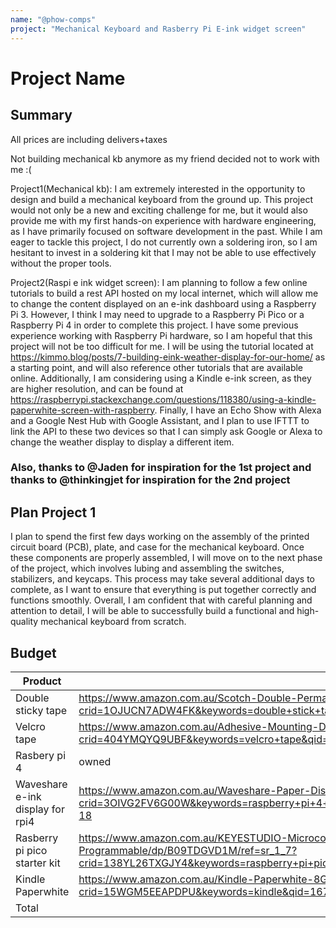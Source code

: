 ```yaml
---
name: "@phow-comps"
project: "Mechanical Keyboard and Rasberry Pi E-ink widget screen"
---
```


# Project Name

## Summary


All prices are including delivers+taxes

Not building mechanical kb anymore as my friend decided not to work with me :(

Project1(Mechanical kb): I am extremely interested in the opportunity to design and build a mechanical keyboard from the ground up. This project would not only be a new and exciting challenge for me, but it would also provide me with my first hands-on experience with hardware engineering, as I have primarily focused on software development in the past. While I am eager to tackle this project, I do not currently own a soldering iron, so I am hesitant to invest in a soldering kit that I may not be able to use effectively without the proper tools.

Project2(Raspi e ink widget screen):
I am planning to follow a few online tutorials to build a rest API hosted on my local internet, which will allow me to change the content displayed on an e-ink dashboard using a Raspberry Pi 3. However, I think I may need to upgrade to a Raspberry Pi Pico or a Raspberry Pi 4 in order to complete this project. I have some previous experience working with Raspberry Pi hardware, so I am hopeful that this project will not be too difficult for me. I will be using the tutorial located at https://kimmo.blog/posts/7-building-eink-weather-display-for-our-home/ as a starting point, and will also reference other tutorials that are available online. Additionally, I am considering using a Kindle e-ink screen, as they are higher resolution, and can be found at https://raspberrypi.stackexchange.com/questions/118380/using-a-kindle-paperwhite-screen-with-raspberry. Finally, I have an Echo Show with Alexa and a Google Nest Hub with Google Assistant, and I plan to use IFTTT to link the API to these two devices so that I can simply ask Google or Alexa to change the weather display to display a different item.

### Also, thanks to @Jaden for inspiration for the 1st project and thanks to @thinkingjet for inspiration for the 2nd project 

## Plan Project 1
I plan to spend the first few days working on the assembly of the printed circuit board (PCB), plate, and case for the mechanical keyboard. Once these components are properly assembled, I will move on to the next phase of the project, which involves lubing and assembling the switches, stabilizers, and keycaps. This process may take several additional days to complete, as I want to ensure that everything is put together correctly and functions smoothly. Overall, I am confident that with careful planning and attention to detail, I will be able to successfully build a functional and high-quality mechanical keyboard from scratch.

## Budget

| Product         | Supplier/Link                         | Cost(aud)   |
| --------------- | ------------------------------------- | ------ |
| Double sticky tape| https://www.amazon.com.au/Scotch-Double-Permanent-136-12-7mm/dp/B00004Z47L/ref=sr_1_6?crid=1OJUCN7ADW4FK&keywords=double+stick+tape&qid=1671422730&sprefix=double+stick+t%2Caps%2C396&sr=8-6 | $7 |
| Velcro tape | https://www.amazon.com.au/Adhesive-Mounting-Double-Sided-Interlocking-Cushions/dp/B0B63J5SGC/ref=sr_1_5?crid=404YMQYQ9UBF&keywords=velcro+tape&qid=1671422833&sprefix=velcro+t%2Caps%2C265&sr=8-5 | $12 |
| Rasbery pi 4|owned | $0 |
| Waveshare e-ink display for rpi4 | https://www.amazon.com.au/Waveshare-Paper-Display-Raspberry-800%C3%97480/dp/B075YP81JR/ref=sr_1_18?crid=3OIVG2FV6G00W&keywords=raspberry+pi+4+e+ink&qid=1671423056&sprefix=rasberry+pi+4+e+in%2Caps%2C220&sr=8-18 | $70 |
| Rasberry pi pico starter kit | https://www.amazon.com.au/KEYESTUDIO-Microcontroller-Multifunction-Temperature-Programmable/dp/B09TDGVD1M/ref=sr_1_7?crid=138YL26TXGJY4&keywords=raspberry+pi+pico&qid=1671423199&sprefix=rasberry+pi+pi%2Caps%2C249&sr=8-7 | $20 |
| Kindle Paperwhite | https://www.amazon.com.au/Kindle-Paperwhite-8GB-6.8-inch-display/dp/B08N3J8GTX/ref=sr_1_5?crid=15WGM5EEAPDPU&keywords=kindle&qid=1671423243&sprefix=kindle%2Caps%2C272&sr=8-5 | $130 |
| Total |  | $240 |

